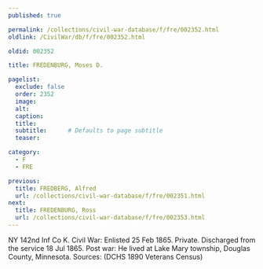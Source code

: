 ```yaml
---
published: true

permalink: /collections/civil-war-database/f/fre/002352.html
oldlink: /CivilWar/db/f/fre/002352.html

oldid: 002352

title: FREDENBURG, Moses D.

pagelist:
  exclude: false
  order: 2352
  image: 
  alt:
  caption:
  title:
  subtitle:      # Defaults to page subtitle
  teaser:

category: 
  - F 
  - FRE

previous:
  title: FREDBERG, Alfred
  url: /collections/civil-war-database/f/fre/002351.html  
next:
  title: FREDENBURG, Ross
  url: /collections/civil-war-database/f/fre/002353.html   
---
```

NY 142nd Inf Co K. Civil War: Enlisted 25 Feb 1865. Private. Discharged from the service 18 Jul 1865. Post war: He lived at Lake Mary township, Douglas County, Minnesota. Sources: (DCHS 1890 Veterans Census)